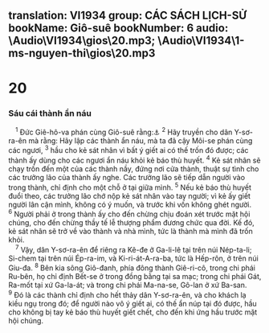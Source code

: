 translation: VI1934
group: CÁC SÁCH LỊCH-SỬ
bookName: Giô-suê 
bookNumber: 6
audio: \Audio\VI1934\gios\20.mp3; \Audio\VI1934\1-ms-nguyen-thi\gios\20.mp3
-------

<div class="title"><h1>20</h1><h3>Sáu cái thành ẩn náu</h3></div>
<span class="verse gios_20_1"> <sup>1</sup> Đức Giê-hô-va phán cùng Giô-suê rằng:<a data-toggle="tooltip" data-placement="bottom" title="Dan 35:9-34; Phu 4:41-43; 19:1-13">⚓</a></span>
<span class="verse gios_20_2"><sup>2</sup> Hãy truyền cho dân Y-sơ-ra-ên mà rằng: Hãy lập các thành ẩn náu, mà ta đã cậy Môi-se phán cùng các ngươi, </span>
<span class="verse gios_20_3"><sup>3</sup> hầu cho kẻ sát nhân vì bất ý giết ai có thế trốn đó được; các thành ấy dùng cho các ngươi ẩn náu khỏi kẻ báo thù huyết. </span>
<span class="verse gios_20_4"><sup>4</sup> Kẻ sát nhân sẽ chạy trốn đến một của các thành nầy, đứng nơi cửa thành, thuật sự tình cho các trưởng lão của thành ấy nghe. Các trưởng lão sẽ tiếp dẫn người vào trong thành, chỉ định cho một chỗ ở tại giữa mình. </span>
<span class="verse gios_20_5"><sup>5</sup> Nếu kẻ báo thù huyết đuổi theo, các trưởng lão chớ nộp kẻ sát nhân vào tay người; vì kẻ ấy giết người lân cận mình, không có ý muốn, và trước khi vốn không ghét người. </span>
<span class="verse gios_20_6"><sup>6</sup> Người phải ở trong thành ấy cho đến chừng chịu đoán xét trước mặt hội chúng, cho đến chừng thầy tế lễ thượng phẩm đương chức qua đời. Kế đó, kẻ sát nhân sẽ trở về vào thành và nhà mình, tức là thành mà mình đã trốn khỏi. <br/></span>
<span class="verse gios_20_7"> <sup>7</sup> Vậy, dân Y-sơ-ra-ên để riêng ra Kê-đe ở Ga-li-lê tại trên núi Nép-ta-li; Si-chem tại trên núi Ép-ra-im, và Ki-ri-át-A-ra-ba, tức là Hếp-rôn, ở trên núi Giu-đa. </span>
<span class="verse gios_20_8"><sup>8</sup> Bên kia sông Giô-đanh, phía đông thành Giê-ri-cô, trong chi phái Ru-bên, họ chỉ định Bết-se ở trong đồng bằng tại sa mạc; trong chi phái Gát, Ra-mốt tại xứ Ga-la-át; và trong chi phái Ma-na-se, Gô-lan ở xứ Ba-san. </span>
<span class="verse gios_20_9"><sup>9</sup> Đó là các thành chỉ định cho hết thảy dân Y-sơ-ra-ên, và cho khách lạ kiều ngụ trong đó; để người nào vô ý giết ai, có thế ẩn núp tại đó được, hầu cho không bị tay kẻ báo thù huyết giết chết, cho đến khi ứng hầu trước mặt hội chúng. <br/></span>
